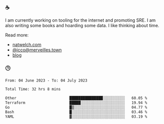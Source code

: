 ### ☕

I am currently working on tooling for the internet and promoting SRE. I am also writing some books and hoarding some data. I like thinking about time. 

Read more:

 - [natwelch.com](https://natwelch.com)
 - [@icco@merveilles.town](https://merveilles.town/@icco)
 - [blog](https://writing.natwelch.com)

### 🕒

<!--START_SECTION:waka-->

```txt
From: 04 June 2023 - To: 04 July 2023

Total Time: 32 hrs 8 mins

Other                        ███████████████░░░░░░░░░░   60.05 %
Terraform                    █████░░░░░░░░░░░░░░░░░░░░   19.94 %
Go                           █▒░░░░░░░░░░░░░░░░░░░░░░░   04.77 %
Bash                         █░░░░░░░░░░░░░░░░░░░░░░░░   03.46 %
YAML                         ▓░░░░░░░░░░░░░░░░░░░░░░░░   03.19 %
```

<!--END_SECTION:waka-->

